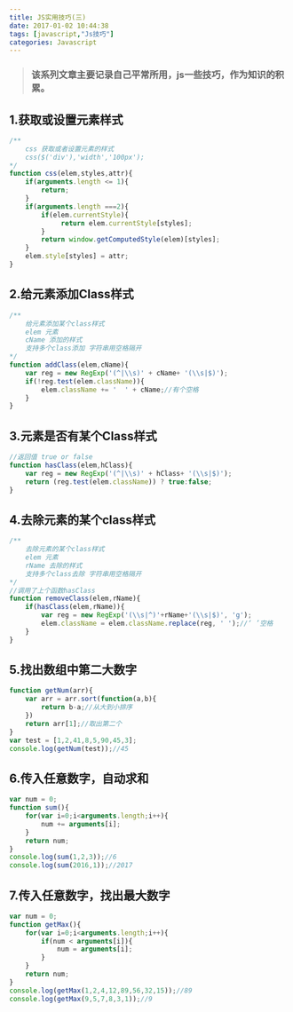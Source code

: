 ```yaml
---
title: JS实用技巧(三)
date: 2017-01-02 10:44:38
tags: [javascript,"Js技巧"]
categories: Javascript
---
```

> ### 该系列文章主要记录自己平常所用，js一些技巧，作为知识的积累。


<!-- more -->
## 1.获取或设置元素样式
```javascript
/**
	css 获取或者设置元素的样式
	css($('div'),'width','100px');
*/
function css(elem,styles,attr){
	if(arguments.length <= 1){
		return;
	}
	if(arguments.length ===2){
		if(elem.currentStyle){
			 return elem.currentStyle[styles];
		}
		return window.getComputedStyle(elem)[styles];
	}
	elem.style[styles] = attr;
}
```
## 2.给元素添加Class样式
```javascript
/**
	给元素添加某个class样式
	elem 元素
	cName 添加的样式
	支持多个class添加 字符串用空格隔开
*/
function addClass(elem,cName){
	var reg = new RegExp('(^|\\s)' + cName+ '(\\s|$)');
	if(!reg.test(elem.className)){
		elem.className += '  ' + cName;//有个空格
	}
}
```
## 3.元素是否有某个Class样式
```javascript
//返回值 true or false
function hasClass(elem,hClass){
	var reg = new RegExp('(^|\\s)' + hClass+ '(\\s|$)');
	return (reg.test(elem.className)) ? true:false;
}
```
## 4.去除元素的某个class样式
```javascript
/**
	去除元素的某个class样式
	elem 元素
	rName 去除的样式
	支持多个class去除 字符串用空格隔开
*/
//调用了上个函数hasClass
function removeClass(elem,rName){
	if(hasClass(elem,rName)){
		var reg = new RegExp('(\\s|^)'+rName+'(\\s|$)', 'g');
		elem.className = elem.className.replace(reg, ' ');//‘ ’空格
	}
}
```
## 5.找出数组中第二大数字
```javascript
function getNum(arr){
	var arr = arr.sort(function(a,b){
		return b-a;//从大到小排序
	})
	return arr[1];//取出第二个
}
var test = [1,2,41,8,5,90,45,3];
console.log(getNum(test));//45
```
## 6.传入任意数字，自动求和
```javascript
var num = 0;
function sum(){
	for(var i=0;i<arguments.length;i++){
		num += arguments[i];
	}
	return num;
}
console.log(sum(1,2,3));//6
console.log(sum(2016,1));//2017
```
## 7.传入任意数字，找出最大数字
```javascript
var num = 0;
function getMax(){
	for(var i=0;i<arguments.length;i++){
		if(num < arguments[i]){
			num = arguments[i];
		}
	}
	return num;
}
console.log(getMax(1,2,4,12,89,56,32,15));//89
console.log(getMax(9,5,7,8,3,1));//9
```


  [1]: http://oiukswkar.bkt.clouddn.com/Js-jq.jpg
